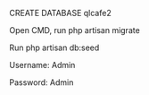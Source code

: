 <p>CREATE DATABASE qlcafe2</p>
<p>Open CMD, run php artisan migrate</p>
<p>Run php artisan db:seed</p>

<p>Username: Admin</p>
<p>Password: Admin</p>
